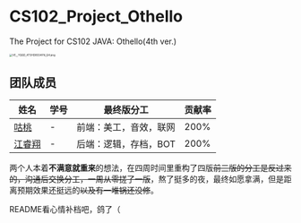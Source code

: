 # CS102_Project_Othello
The Project for CS102 JAVA: Othello(4th ver.)

<img src="https://s2.loli.net/2022/08/08/FrTohZVQlHx1fmg.png" alt="VE__YQGD_4TSHD8SS4FN_Q4.png" style="zoom: 33%;" />

## 团队成员

| 姓名                                       | 学号 | 最终版分工             | 贡献率 |
| ------------------------------------------ | ---- | ---------------------- | ------ |
| [咕桃](https://github.com/GuTaoZi)         | -    | 前端：美工，音效，联网 | 200%   |
| [江睿翔](https://github.com/RuixiangJiang) | -    | 后端：逻辑，存档，BOT  | 200%   |

两个人本着**不满意就重来**的想法，在四周时间里重构了四版~~前三版的分工是反过来的，沟通后交换分工，一周从零搓了一版~~，熬了挺多的夜，最终如愿拿满，但是距离预期效果还挺远的~~以及有一堆锅还没修~~。

README看心情补档吧，鸽了（
